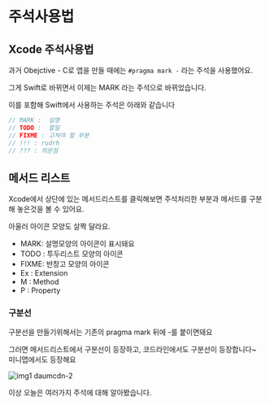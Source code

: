 # 주석사용법

## Xcode 주석사용법

과거 Obejctive - C로 앱을 만들 때에는 `#pragma mark -` 라는 주석을 사용했어요.

그게 Swift로 바뀌면서 이제는 MARK 라는 주석으로 바뀌었습니다.

이를 포함해 Swift에서 사용하는 주석은 아래와 같습니다

```jsx
// MARK :  설명
// TODO :  할일
// FIXME : 고쳐야 할 부분
// !!! : rudrh
// ??? : 의문점
```

## 메서드 리스트

Xcode에서 상단에 있는 메서드리스트를 클릭해보면 주석처리한 부분과 메서드를 구분해 놓은것을 볼 수 있어요.

아울러 아이콘 모양도 살짝 달라요.

- MARK: 설명모양의 아이콘이 표시돼요
- TODO : 투두리스트 모양의 아이콘
- FIXME: 반창고 모양의 아이콘
- Ex : Extension
- M : Method
- P : Property

### 구분선

구분선을 만들기위해서는 기존의 pragma mark 뒤에 -를 붙이면돼요

그러면 메서드리스트에서 구분선이 등장하고, 코드라인에서도 구분선이 등장합니다~ 미니맵에서도 등장해요

![img1 daumcdn-2](https://user-images.githubusercontent.com/76529148/170830615-49418ba0-82b6-43d2-be5b-166b4ae425f4.png)

이상 오늘은 여러가지 주석에 대해 알아봤습니다.
